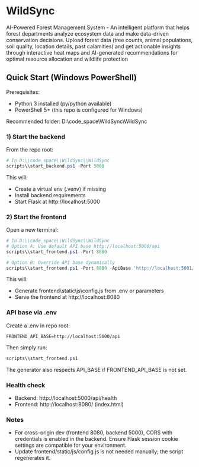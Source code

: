 # WildSync
AI-Powered Forest Management System - An intelligent platform that helps forest departments analyze ecosystem data and make data-driven conservation decisions. Upload forest data (tree counts, animal populations, soil quality, location details, past calamities) and get actionable insights through interactive heat maps and AI-generated recommendations for optimal resource allocation and wildlife protection

## Quick Start (Windows PowerShell)

Prerequisites:
- Python 3 installed (py/python available)
- PowerShell 5+ (this repo is configured for Windows)

Recommended folder: D:\\code_space\\WildSync\\WildSync

### 1) Start the backend

From the repo root:

```powershell
# In D:\\code_space\\WildSync\\WildSync
scripts\\start_backend.ps1 -Port 5000
```

This will:
- Create a virtual env (.venv) if missing
- Install backend requirements
- Start Flask at http://localhost:5000

### 2) Start the frontend

Open a new terminal:

```powershell
# In D:\\code_space\\WildSync\\WildSync
# Option A: Use default API base http://localhost:5000/api
scripts\\start_frontend.ps1 -Port 8080

# Option B: Override API base dynamically
scripts\\start_frontend.ps1 -Port 8080 -ApiBase 'http://localhost:5001/api'
```

This will:
- Generate frontend\\static\\js\\config.js from .env or parameters
- Serve the frontend at http://localhost:8080

### API base via .env
Create a .env in repo root:

```
FRONTEND_API_BASE=http://localhost:5000/api
```

Then simply run:

```powershell
scripts\\start_frontend.ps1
```

The generator also respects API_BASE if FRONTEND_API_BASE is not set.

### Health check
- Backend: http://localhost:5000/api/health
- Frontend: http://localhost:8080/ (index.html)

### Notes
- For cross-origin dev (frontend 8080, backend 5000), CORS with credentials is enabled in the backend. Ensure Flask session cookie settings are compatible for your environment.
- Update frontend/static/js/config.js is not needed manually; the script regenerates it.
